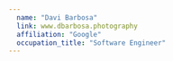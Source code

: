 ```yaml
---
  name: "Davi Barbosa"
  link: www.dbarbosa.photography
  affiliation: "Google"
  occupation_title: "Software Engineer"
---
```

